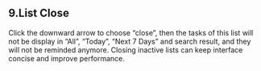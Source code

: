 ## 9.List Close
Click the downward arrow to choose “close”, then the tasks of this list will not be display in “All”, “Today”, “Next 7 Days” and search result, and they will not be reminded anymore. Closing inactive lists can keep interface concise and improve performance.
